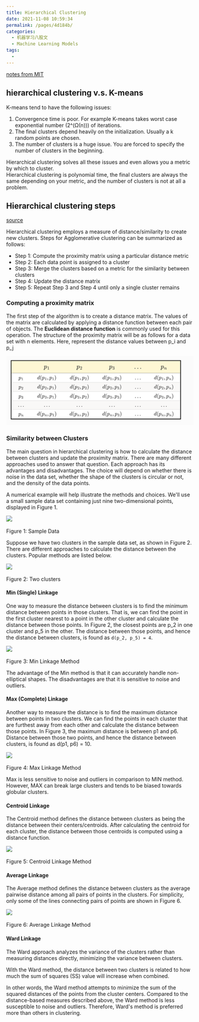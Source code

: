 ```yaml
---
title: Hierarchical Clustering
date: 2021-11-08 10:59:34
permalink: /pages/4d184b/
categories:
  - 机器学习八股文
  - Machine Learning Models
tags:
  - 
---
```

[notes from MIT](http://web.mit.edu/6.S097/www/resources/Hierarchical.pdf)
## hierarchical clustering v.s. K-means
K-means tend to have the following issues:
1. Convergence time is poor. For example K-means takes worst case exponential number (2^(Ω(n))) of iterations.
2. The final clusters depend heavily on the initialization. Usually a k random points are chosen.
3. The number of clusters is a huge issue. You are forced to specify the number of clusters in the beginning.

Hierarchical clustering solves all these issues and even allows you a metric by which to cluster.   
Hierarchical clustering is polynomial time, the final clusters are always the same depending on your metric, and the number of clusters is not at all a problem.

## Hierarchical clustering steps

[source](https://www.learndatasci.com/glossary/hierarchical-clustering/)

Hierarchical clustering employs a measure of distance/similarity to create new clusters. Steps for Agglomerative clustering can be summarized as follows:

-   Step 1: Compute the proximity matrix using a particular distance metric
-   Step 2: Each data point is assigned to a cluster
-   Step 3: Merge the clusters based on a metric for the similarity between clusters
-   Step 4: Update the distance matrix
-   Step 5: Repeat Step 3 and Step 4 until only a single cluster remains

### Computing a proximity matrix

The first step of the algorithm is to create a distance matrix. The values of the matrix are calculated by applying a distance function between each pair of objects. The **Euclidean distance function** is commonly used for this operation. The structure of the proximity matrix will be as follows for a data set with n elements. Here, represent the distance values between p_i and p_j


![](https://raw.githubusercontent.com/emmableu/image/master/202210010143465.png)
### Similarity between Clusters

The main question in hierarchical clustering is how to calculate the distance between clusters and update the proximity matrix. There are many different approaches used to answer that question. Each approach has its advantages and disadvantages. The choice will depend on whether there is noise in the data set, whether the shape of the clusters is circular or not, and the density of the data points.

A numerical example will help illustrate the methods and choices. We'll use a small sample data set containing just nine two-dimensional points, displayed in Figure 1.

![](https://storage.googleapis.com/lds-media/images/Sample-data-plot.width-1200.jpg)

Figure 1: Sample Data

Suppose we have two clusters in the sample data set, as shown in Figure 2. There are different approaches to calculate the distance between the clusters. Popular methods are listed below.

![](https://storage.googleapis.com/lds-media/images/Sample-data-two-clusters-plot.width-1200.jpg)

Figure 2: Two clusters

#### Min (Single) Linkage

One way to measure the distance between clusters is to find the minimum distance between points in those clusters. That is, we can find the point in the first cluster nearest to a point in the other cluster and calculate the distance between those points. In Figure 2, the closest points are p_2 in one cluster and p_5 in the other.  The distance between those points, and hence the distance between clusters, is found as `d(p_2, p_5) = 4`.

![](https://storage.googleapis.com/lds-media/images/Sample-data-min-distance-single-linkage.width-1200.jpg)

Figure 3: Min Linkage Method

The advantage of the Min method is that it can accurately handle non-elliptical shapes. The disadvantages are that it is sensitive to noise and outliers.

#### Max (Complete) Linkage

Another way to measure the distance is to find the maximum distance between points in two clusters. We can find the points in each cluster that are furthest away from each other and calculate the distance between those points. In Figure 3, the maximum distance is between p1 and p6. Distance between those two points, and hence the distance between clusters, is found as d(p1, p6) = 10.


![](https://storage.googleapis.com/lds-media/images/Sample-data-max-distance-complete-linkage.width-1200.jpg)

Figure 4: Max Linkage Method


Max is less sensitive to noise and outliers in comparison to MIN method. However, MAX can break large clusters and tends to be biased towards globular clusters.

#### Centroid Linkage

The Centroid method defines the distance between clusters as being the distance between their centers/centroids. After calculating the centroid for each cluster, the distance between those centroids is computed using a distance function.

![](https://storage.googleapis.com/lds-media/images/Sample-data-centroid-distance-linkage.width-1200.jpg)

Figure 5: Centroid Linkage Method



#### Average Linkage

The Average method defines the distance between clusters as the average pairwise distance among all pairs of points in the clusters. For simplicity, only some of the lines connecting pairs of points are shown in Figure 6.

![](https://storage.googleapis.com/lds-media/images/Sample-data-average-distance-linkage.width-1200.jpg)

Figure 6: Average Linkage Method


#### Ward Linkage

The Ward approach analyzes the variance of the clusters rather than measuring distances directly, minimizing the variance between clusters.

With the Ward method, the distance between two clusters is related to how much the sum of squares (SS) value will increase when combined.

In other words, the Ward method attempts to minimize the sum of the squared distances of the points from the cluster centers. Compared to the distance-based measures described above, the Ward method is less susceptible to noise and outliers. Therefore, Ward's method is preferred more than others in clustering.